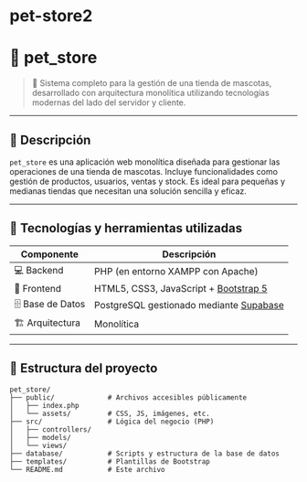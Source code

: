 # pet-store2
# 🐾 pet_store

> 🏪 Sistema completo para la gestión de una tienda de mascotas, desarrollado con arquitectura monolítica utilizando tecnologías modernas del lado del servidor y cliente.

---

## 📌 Descripción

`pet_store` es una aplicación web monolítica diseñada para gestionar las operaciones de una tienda de mascotas. Incluye funcionalidades como gestión de productos, usuarios, ventas y stock. Es ideal para pequeñas y medianas tiendas que necesitan una solución sencilla y eficaz.

---

## 🧱 Tecnologías y herramientas utilizadas

| Componente         | Descripción                                               |
|--------------------|-----------------------------------------------------------|
| 💻 Backend         | PHP (en entorno XAMPP con Apache)                         |
| 🎨 Frontend        | HTML5, CSS3, JavaScript + [Bootstrap 5](https://getbootstrap.com) |
| 🗄️ Base de Datos   | PostgreSQL gestionado mediante [Supabase](https://supabase.com)  |
| 🏗️ Arquitectura    | Monolítica                                                |

---

## 📂 Estructura del proyecto

```plaintext
pet_store/
├── public/             # Archivos accesibles públicamente
│   ├── index.php
│   └── assets/         # CSS, JS, imágenes, etc.
├── src/                # Lógica del negocio (PHP)
│   ├── controllers/
│   ├── models/
│   └── views/
├── database/           # Scripts y estructura de la base de datos
├── templates/          # Plantillas de Bootstrap
└── README.md           # Este archivo

